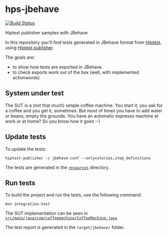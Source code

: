 # hps-jbehave
[![Build Status](https://travis-ci.org/phthcuong19/hps-jbehave.svg?branch=master)](https://travis-ci.org/phthcuong19/hps-jbehave)

Hiptest publisher samples with JBehave


In this repository you'll find tests generated in JBehave format from [Hiptest](https://hiptest.com), using [Hiptest publisher](https://github.com/hiptest/hiptest-publisher).

The goals are:

 * to show how tests are exported in JBehave.
 * to check exports work out of the box (well, with implemented actionwords)

System under test
------------------

The SUT is a (not that much) simple coffee machine. You start it, you ask for a coffee and you get it, sometimes. But most of times you have to add water or beans, empty the grounds. You have an automatic expresso machine at work or at home? So you know how it goes :-)

Update tests
-------------


To update the tests:

    hiptest-publisher -c jbehave.conf --only=stories,step_definitions

The tests are generated in the [``resources``](https://github.com/hiptest/hps-jbehave/tree/master/src/main/resources) directory.

Run tests
---------


To build the project and run the tests, use the following command:

    mvn integration-test

The SUT implementation can be seen in [``src/main/java/com/coffeemachine/CoffeeMachine.java``](https://github.com/hiptest/hps-jbehave/blob/master/src/main/java/com/coffeemachine/CoffeeMachine.java)

The test report is generated in the ```target/jbehave/``` folder.
